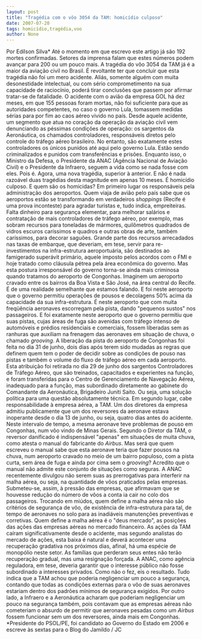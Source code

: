 ```yaml
---
layout: post
title: "Tragédia com o vôo 3054 da TAM: homicídio culposo"
date: 2007-07-20
tags: homicídio,tragédia,voo
author: None
---
```

Por Ed&iacute;lson Silva*
At&eacute; o momento em que escrevo este artigo j&aacute; s&atilde;o 192 mortes confirmadas. Setores da imprensa falam que estes n&uacute;meros podem avan&ccedil;ar para 200 ou um pouco mais. A trag&eacute;dia do v&ocirc;o 3054 da TAM j&aacute; &eacute; a maior da avia&ccedil;&atilde;o civil no Brasil.
&Eacute; revoltante ter que concluir que esta trag&eacute;dia n&atilde;o foi um mero acidente. Ali&aacute;s, somente algu&eacute;m com muita desonestidade intelectual, ou com s&eacute;rio comprometimento na sua capacidade de racioc&iacute;nio, poder&aacute; tirar conclus&otilde;es que passem por afirmar tratar-se de fatalidade.
O acidente com o avi&atilde;o da empresa GOL h&aacute; dez meses, em que 155 pessoas foram mortas, n&atilde;o foi suficiente para que as autoridades competentes, no caso o governo Lula, tomassem medidas s&eacute;rias para por fim ao caos a&eacute;reo vivido no pa&iacute;s.
Desde aquele acidente, um segmento que atua no cora&ccedil;&atilde;o da opera&ccedil;&atilde;o da avia&ccedil;&atilde;o civil vem denunciando as p&eacute;ssimas condi&ccedil;&otilde;es de opera&ccedil;&atilde;o: os sargentos da Aeron&aacute;utica, os chamados controladores, respons&aacute;veis diretos pelo controle do tr&aacute;fego a&eacute;reo brasileiro.
No entanto, s&atilde;o exatamente estes controladores os &uacute;nicos punidos at&eacute; aqui pelo governo Lula. Est&atilde;o sendo criminalizados e punidos com transfer&ecirc;ncias e pris&otilde;es. Enquanto isso, o Ministro da Defesa, o Presidente da ANAC (Ag&ecirc;ncia Nacional de Avia&ccedil;&atilde;o Civil) e o Presidente da Infraero, seguem a vida como se nada fosse com eles.
Pois &eacute;. Agora, uma nova trag&eacute;dia, superior &agrave; anterior. E n&atilde;o &eacute; nada razo&aacute;vel duas trag&eacute;dias desta magnitude em apenas 10 meses. &Eacute; homic&iacute;dio culposo. E quem s&atilde;o os homicidas?
Em primeiro lugar os respons&aacute;veis pela administra&ccedil;&atilde;o dos aeroportos. Quem viaja de avi&atilde;o pelo pa&iacute;s sabe que os aeroportos est&atilde;o se transformando em verdadeiros *shoppings* (Recife &eacute; uma prova inconteste) para agradar turistas e, tudo indica, empreiteiras. Falta dinheiro para seguran&ccedil;a elementar, para melhorar sal&aacute;rios e contrata&ccedil;&atilde;o de mais controladores de tr&aacute;fego a&eacute;reo, por exemplo, mas sobram recursos para toneladas de m&aacute;rmores, quil&ocirc;metros quadrados de vidros escuros car&iacute;ssimos e quadros e outras obras de arte, tamb&eacute;m car&iacute;ssimos, para decorar sagu&otilde;es.
Grande parte dos recursos arrecadados nas taxas de embarque, que deveriam, em tese, servir para re-investimentos na infra-estrutura aeroportu&aacute;ria, s&atilde;o destinados ao famigerado super&aacute;vit prim&aacute;rio, aquele imposto pelos acordos com o FMI e hoje tratado como cl&aacute;usula p&eacute;trea pela &aacute;rea econ&ocirc;mica do governo. Mas esta postura irrespons&aacute;vel do governo torna-se ainda mais criminosa quando tratamos do aeroporto de Congonhas. Imaginem um aeroporto cravado entre os bairros da Boa Vista e S&atilde;o Jos&eacute;, na &aacute;rea central do Recife. &Eacute; de uma realidade semelhante que estamos falando.
E foi neste aeroporto que o governo permitiu opera&ccedil;&otilde;es de pousos e decolagens 50% acima da capacidade da sua infra-estrutura. &Eacute; neste aeroporto que com muita freq&uuml;&ecirc;ncia aeronaves escorregam pela pista, dando &quot;pequenos sustos&quot; nos passageiros. E foi exatamente neste aeroporto que o governo permitiu que suas pistas, cujas &aacute;reas de fuga s&atilde;o avenidas com tr&aacute;fego intenso de autom&oacute;veis e pr&eacute;dios residenciais e comerciais, fossem liberadas sem as ranhuras que auxiliam na frenagem das aeronaves em situa&ccedil;&atilde;o de chuva, o chamado *grooving*.
A libera&ccedil;&atilde;o da pista do aeroporto de Congonhas foi feita no dia 31 de junho, dois dias ap&oacute;s terem sido mudadas as regras que definem quem tem o poder de decidir sobre as condi&ccedil;&otilde;es de pouso nas pistas e tamb&eacute;m o volume do fluxo de tr&aacute;fego a&eacute;reo em cada aeroporto. 
Esta atribui&ccedil;&atilde;o foi retirada no dia 29 de junho dos sargentos Controladores de Tr&aacute;fego A&eacute;reo, que s&atilde;o treinados, capacitados e experientes na fun&ccedil;&atilde;o, e foram transferidas para o Centro de Gerenciamento de Navega&ccedil;&atilde;o A&eacute;rea, inadequado para a fun&ccedil;&atilde;o, mas subordinado diretamente ao gabinete do Comandante da Aeron&aacute;utica, Brigadeiro Juniti Saito. Ou seja, uma solu&ccedil;&atilde;o pol&iacute;tica para uma quest&atilde;o absolutamente t&eacute;cnica.
Em segundo lugar, cabe responsabilidade &agrave; empresa a&eacute;rea, a TAM. Um dos diretores da empresa admitiu publicamente que um dos reversores da aeronave estava inoperante desde o dia 13 de junho, ou seja, quatro dias antes do acidente. Neste intervalo de tempo, a mesma aeronave teve problemas de pouso em Congonhas, num v&ocirc;o vindo de Minas Gerais.
Segundo o Diretor da TAM, o reversor danificado &eacute; indispens&aacute;vel &quot;apenas&quot; em situa&ccedil;&otilde;es de muita chuva, como atesta o manual do fabricante do *Airbus*. Mas ser&aacute; que quem escreveu o manual sabe que esta aeronave teria que fazer pousos na chuva, num aeroporto cravado no meio de um bairro populoso, com a pista curta, sem &aacute;rea de fuga e ainda por cima sem o *grooving*? Acredito que o manual n&atilde;o admite este conjunto de situa&ccedil;&otilde;es como seguras. 
A ANAC recentemente divulgou n&atilde;o serem suas as prerrogativas para interferir na malha a&eacute;rea, ou seja, na quantidade de v&ocirc;os praticados pelas empresas. Submeteu-se, assim, &agrave; press&atilde;o das empresas, que afirmavam que se houvesse redu&ccedil;&atilde;o do n&uacute;mero de v&ocirc;os a conta ia cair no colo dos passageiros. Trocando em mi&uacute;dos, quem define a malha a&eacute;rea n&atilde;o s&atilde;o crit&eacute;rios de seguran&ccedil;a de v&ocirc;o, de exist&ecirc;ncia de infra-estrutura para tal, de tempo de aeronaves no solo para as inadi&aacute;veis manuten&ccedil;&otilde;es preventivas e corretivas. Quem define a malha a&eacute;rea &eacute; o &quot;deus mercado&quot;, as posi&ccedil;&otilde;es das a&ccedil;&otilde;es das empresas a&eacute;reas no mercado financeiro.
As a&ccedil;&otilde;es da TAM ca&iacute;ram significativamente desde o acidente, mas segundo analistas do mercado de a&ccedil;&otilde;es, esta baixa &eacute; natural e dever&aacute; acontecer uma recupera&ccedil;&atilde;o gradativa nos pr&oacute;ximos dias, afinal, h&aacute; uma esp&eacute;cie de monop&oacute;lio neste setor. As fam&iacute;lias que perderam seus entes n&atilde;o ter&atilde;o recupera&ccedil;&atilde;o gradual, mas uma resigna&ccedil;&atilde;o for&ccedil;ada.
A ANAC, como ag&ecirc;ncia reguladora, em tese, deveria garantir que o interesse p&uacute;blico n&atilde;o fosse subordinado a interesses privados. Como n&atilde;o o fez, eis o resultado. Tudo indica que a TAM achou que poderia negligenciar um pouco a seguran&ccedil;a, contando que todas as condi&ccedil;&otilde;es externas para o v&ocirc;o de suas aeronaves estariam dentro dos padr&otilde;es m&iacute;nimos de seguran&ccedil;a exigidos. 
Por outro lado, a Infraero e a Aeron&aacute;utica acharam que poderiam negligenciar um pouco na seguran&ccedil;a tamb&eacute;m, pois contavam que as empresas a&eacute;reas n&atilde;o cometeriam o absurdo de permitir que aeronaves pesadas como um *Airbus* fossem funcionar sem um dos reversores, ainda mais em Congonhas. 
*Presidente do PSOL/PE, foi candidato ao Governo do Estado em 2006 e escreve &agrave;s sextas para o Blog do Jamildo / JC
 